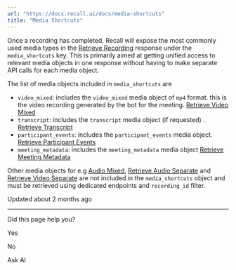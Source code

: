```yaml
---
url: "https://docs.recall.ai/docs/media-shortcuts"
title: "Media Shortcuts"
---
```


Once a recording has completed, Recall will expose the most commonly used media types in the [Retrieve Recording](https://docs.recall.ai/reference/recording_retrieve) response under the `media_shortcuts` key. This is primarily aimed at getting unified access to relevant media objects in one response without having to make separate API calls for each media object.

The list of media objects included in `media_shortcuts` are

- `video_mixed`: includes the `video_mixed` media object of `mp4` format. this is the video recording generated by the bot for the meeting. [Retrieve Video Mixed](https://docs.recall.ai/reference/video_mixed_retrieve)
- `transcript`: includes the `transcript` media object (if requested) . [Retrieve Transcript](https://docs.recall.ai/reference/transcript_retrieve)
- `participant_events`: includes the `participant_events` media object. [Retrieve Participant Events](https://docs.recall.ai/reference/participant_events_retrieve)
- `meeting_metadata`: includes the `meeting_metadata` media object [Retrieve Meeting Metadata](https://docs.recall.ai/reference/meeting_metadata_retrieve)

Other media objects for e.g [Audio Mixed](https://docs.recall.ai/reference/audio_mixed_retrieve), [Retrieve Audio Separate](https://docs.recall.ai/reference/audio_separate_retrieve) and [Retrieve Video Separate](https://docs.recall.ai/reference/video_separate_retrieve) are not included in the `media_shortcuts` object and must be retrieved using dedicated endpoints and `recording_id` filter.

Updated about 2 months ago

* * *

Did this page help you?

Yes

No

Ask AI